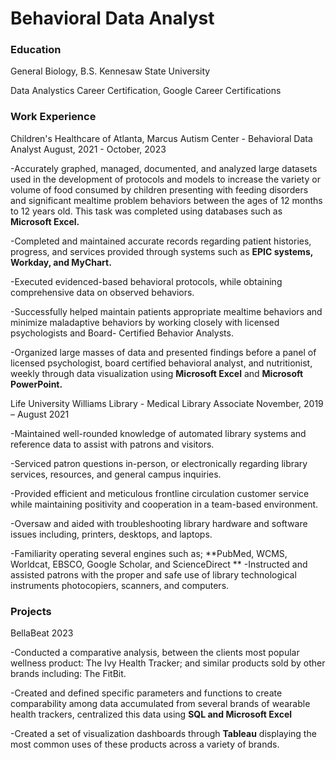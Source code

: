 # Behavioral Data Analyst 

### Education 
General Biology, B.S. Kennesaw State University 

Data Analystics Career Certification, Google Career Certifications

### Work Experience 

Children's Healthcare of Atlanta, Marcus Autism Center - Behavioral Data Analyst
August, 2021 - October, 2023		

-Accurately graphed, managed, documented, and analyzed large datasets used in the development of protocols and models to increase the variety or volume of food
consumed by children presenting with feeding disorders and significant mealtime problem behaviors between the ages of 12 months to 12 years old. This task was
completed using databases such as **Microsoft Excel.**

-Completed and maintained accurate records regarding patient histories, progress, and services provided through systems such as **EPIC systems, Workday, and
MyChart.**

-Executed evidenced-based behavioral protocols, while obtaining comprehensive data on observed behaviors.

-Successfully helped maintain patients appropriate mealtime behaviors and minimize maladaptive behaviors by working closely with licensed psychologists and Board-
Certified Behavior Analysts.

-Organized large masses of data and presented findings before a panel of licensed psychologist, board certified behavioral analyst, and nutritionist, weekly through data
visualization using **Microsoft Excel** and **Microsoft PowerPoint.**


Life University Williams Library - Medical Library Associate 
November, 2019 – August 2021

-Maintained well-rounded knowledge of automated library systems and reference data to assist with patrons and visitors.

-Serviced patron questions in-person, or electronically regarding library services, resources, and general campus inquiries.

-Provided efficient and meticulous frontline circulation customer service while maintaining positivity and cooperation in a team-based environment.
  
-Oversaw and aided with troubleshooting library hardware and software issues including, printers, desktops, and laptops.

-Familiarity operating several engines such as; **PubMed, WCMS, Worldcat, EBSCO, Google Scholar, and ScienceDirect
**
-Instructed and assisted patrons with the proper and safe use of library technological instruments photocopiers, scanners, and
computers.


### Projects

BellaBeat
2023

-Conducted a comparative analysis, between the clients most popular wellness product: The Ivy Health Tracker; and similar products sold by
other brands including: The FitBit. 

-Created and defined specific parameters and functions to create comparability among data accumulated from several brands of wearable
health trackers, centralized this data using **SQL and Microsoft Excel**

-Created a set of visualization dashboards through **Tableau** displaying the most common uses of these products across a variety of brands.
